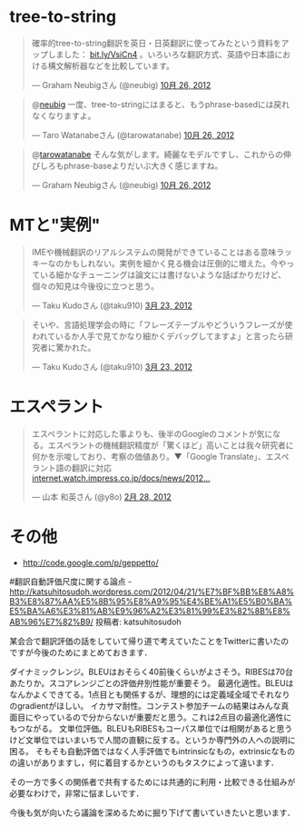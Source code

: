 
# tree-to-string
<blockquote class="twitter-tweet" lang="ja"><p>確率的tree-to-string翻訳を英日・日英翻訳に使ってみたという資料をアップしました： <a href="http://t.co/GGFDsbni" title="http://bit.ly/VsiCn4">bit.ly/VsiCn4</a> 。いろいろな翻訳方式、英語や日本語における構文解析器などを比較しています。</p>&mdash; Graham Neubigさん (@neubig) <a href="https://twitter.com/neubig/status/261697117431681024" data-datetime="2012-10-26T05:13:49+00:00">10月 26, 2012</a></blockquote>
<script src="//platform.twitter.com/widgets.js" charset="utf-8"></script>

<blockquote class="twitter-tweet" data-in-reply-to="261697117431681024" lang="ja"><p>@<a href="https://twitter.com/neubig">neubig</a> 一度、tree-to-stringにはまると、もうphrase-basedには戻れなくなりますよ。</p>&mdash; Taro Watanabeさん (@tarowatanabe) <a href="https://twitter.com/tarowatanabe/status/261802105206095872" data-datetime="2012-10-26T12:11:00+00:00">10月 26, 2012</a></blockquote>
<script src="//platform.twitter.com/widgets.js" charset="utf-8"></script>

<blockquote class="twitter-tweet" data-in-reply-to="261802105206095872" lang="ja"><p>@<a href="https://twitter.com/tarowatanabe">tarowatanabe</a> そんな気がします。綺麗なモデルですし、これからの伸びしろもphrase-baseよりだいぶ大きく感じますね。</p>&mdash; Graham Neubigさん (@neubig) <a href="https://twitter.com/neubig/status/261815497044135937" data-datetime="2012-10-26T13:04:13+00:00">10月 26, 2012</a></blockquote>
<script src="//platform.twitter.com/widgets.js" charset="utf-8"></script>


# MTと"実例"
<blockquote class="twitter-tweet" lang="ja"><p>IMEや機械翻訳のリアルシステムの開発ができていることはある意味ラッキーなのかもしれない。実例を細かく見る機会は圧倒的に増えた。今やっている細かなチューニングは論文には書けないような話ばかりだけど、個々の知見は今後役に立つと思う。</p>&mdash; Taku Kudoさん (@taku910) <a href="https://twitter.com/taku910/status/183214721208557568" data-datetime="2012-03-23T15:32:48+00:00">3月 23, 2012</a></blockquote>
<script src="//platform.twitter.com/widgets.js" charset="utf-8"></script>


<blockquote class="twitter-tweet" lang="ja"><p>そいや、言語処理学会の時に「フレーズテーブルやどういうフレーズが使われているか人手で見てかなり細かくデバッグしてますよ」と言ったら研究者に驚かれた。</p>&mdash; Taku Kudoさん (@taku910) <a href="https://twitter.com/taku910/status/183212177648398336" data-datetime="2012-03-23T15:22:41+00:00">3月 23, 2012</a></blockquote>
<script src="//platform.twitter.com/widgets.js" charset="utf-8"></script>

# エスペラント
<blockquote class="twitter-tweet" lang="ja"><p>エスペラントに対応した事よりも、後半のGoogleのコメントが気になる。エスペラントの機械翻訳精度が「驚くほど」高いことは我々研究者に何かを示唆しており、考察の価値あり。▼「Google Translate」、エスペラント語の翻訳に対応　<a href="http://t.co/lPVKKXQw" title="http://internet.watch.impress.co.jp/docs/news/20120223_514069.html">internet.watch.impress.co.jp/docs/news/2012…</a></p>&mdash; 山本 和英さん (@y8o) <a href="https://twitter.com/y8o/status/174318871317192705" data-datetime="2012-02-28T02:23:52+00:00">2月 28, 2012</a></blockquote>
<script src="//platform.twitter.com/widgets.js" charset="utf-8"></script>

# その他
- http://code.google.com/p/geppetto/


#翻訳自動評価尺度に関する論点
-http://katsuhitosudoh.wordpress.com/2012/04/21/%E7%BF%BB%E8%A8%B3%E8%87%AA%E5%8B%95%E8%A9%95%E4%BE%A1%E5%B0%BA%E5%BA%A6%E3%81%AB%E9%96%A2%E3%81%99%E3%82%8B%E8%AB%96%E7%82%B9/
投稿者: katsuhitosudoh

某会合で翻訳評価の話をしていて帰り道で考えていたことをTwitterに書いたのですが今後のためにまとめておきます．

ダイナミックレンジ。BLEUはおそらく40前後くらいがよさそう。RIBESは70台あたりか。スコアレンジごとの評価弁別性能が重要そう。
最適化適性。BLEUはなんかよくできてる。1点目とも関係するが、理想的には定義域全域でそれなりのgradientがほしい。
イカサマ耐性。コンテスト参加チームの結果はみんな真面目にやっているので分からないが重要だと思う。これは2点目の最適化適性にもつながる。
文単位評価。BLEUもRIBESもコーパス単位では相関があると思うけど文単位ではいまいちで人間の直観に反する。というか専門外の人への説明に困る。
そもそも自動評価ではなく人手評価でもintrinsicなもの，extrinsicなものの違いがありますし，何に着目するかというのもタスクによって違います．

その一方で多くの関係者で共有するためには共通的に利用・比較できる仕組みが必要なわけで，非常に悩ましいです．

今後も気が向いたら議論を深めるために掘り下げて書いていきたいと思います．
